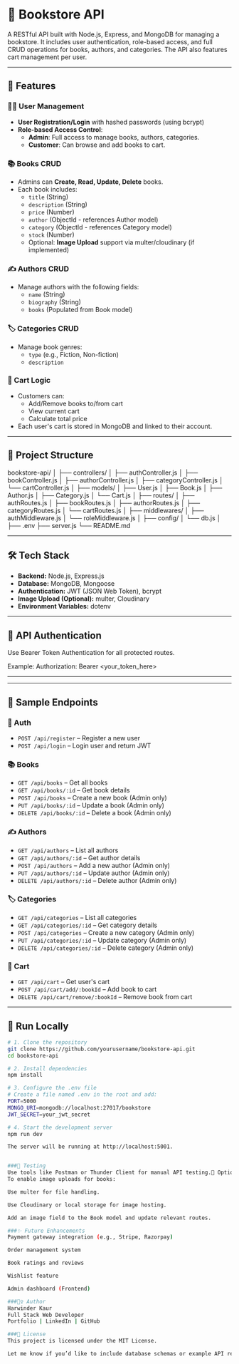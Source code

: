 # 📘 Bookstore API

A RESTful API built with Node.js, Express, and MongoDB for managing a bookstore. It includes user authentication, role-based access, and full CRUD operations for books, authors, and categories. The API also features cart management per user.

---

## 🚀 Features

### 🧑‍💼 User Management
- **User Registration/Login** with hashed passwords (using bcrypt)
- **Role-based Access Control**: 
  - **Admin**: Full access to manage books, authors, categories.
  - **Customer**: Can browse and add books to cart.

### 📚 Books CRUD
- Admins can **Create, Read, Update, Delete** books.
- Each book includes:
  - `title` (String)
  - `description` (String)
  - `price` (Number)
  - `author` (ObjectId - references Author model)
  - `category` (ObjectId - references Category model)
  - `stock` (Number)
  - Optional: **Image Upload** support via multer/cloudinary (if implemented)

### ✍️ Authors CRUD
- Manage authors with the following fields:
  - `name` (String)
  - `biography` (String)
  - `books` (Populated from Book model)

### 🏷️ Categories CRUD
- Manage book genres:
  - `type` (e.g., Fiction, Non-fiction)
  - `description`

### 🛒 Cart Logic
- Customers can:
  - Add/Remove books to/from cart
  - View current cart
  - Calculate total price
- Each user's cart is stored in MongoDB and linked to their account.

---

## 📁 Project Structure

bookstore-api/
│
├── controllers/
│ ├── authController.js
│ ├── bookController.js
│ ├── authorController.js
│ ├── categoryController.js
│ └── cartController.js
│
├── models/
│ ├── User.js
│ ├── Book.js
│ ├── Author.js
│ ├── Category.js
│ └── Cart.js
│
├── routes/
│ ├── authRoutes.js
│ ├── bookRoutes.js
│ ├── authorRoutes.js
│ ├── categoryRoutes.js
│ └── cartRoutes.js
│
├── middlewares/
│ ├── authMiddleware.js
│ └── roleMiddleware.js
│
├── config/
│ └── db.js
│
├── .env
├── server.js
└── README.md


---

## 🛠️ Tech Stack

- **Backend:** Node.js, Express.js
- **Database:** MongoDB, Mongoose
- **Authentication:** JWT (JSON Web Token), bcrypt
- **Image Upload (Optional):** multer, Cloudinary
- **Environment Variables:** dotenv

---

## 🔐 API Authentication

Use Bearer Token Authentication for all protected routes.

Example:
Authorization: Bearer <your_token_here>


---


---

## 📌 Sample Endpoints

### 🔑 Auth
- `POST /api/register` – Register a new user
- `POST /api/login` – Login user and return JWT

### 📚 Books
- `GET /api/books` – Get all books
- `GET /api/books/:id` – Get book details
- `POST /api/books` – Create a new book (Admin only)
- `PUT /api/books/:id` – Update a book (Admin only)
- `DELETE /api/books/:id` – Delete a book (Admin only)

### ✍️ Authors
- `GET /api/authors` – List all authors
- `GET /api/authors/:id` – Get author details
- `POST /api/authors` – Add a new author (Admin only)
- `PUT /api/authors/:id` – Update author (Admin only)
- `DELETE /api/authors/:id` – Delete author (Admin only)

### 🏷️ Categories
- `GET /api/categories` – List all categories
- `GET /api/categories/:id` – Get category details
- `POST /api/categories` – Create a new category (Admin only)
- `PUT /api/categories/:id` – Update category (Admin only)
- `DELETE /api/categories/:id` – Delete category (Admin only)

### 🛒 Cart
- `GET /api/cart` – Get user's cart
- `POST /api/cart/add/:bookId` – Add book to cart
- `DELETE /api/cart/remove/:bookId` – Remove book from cart

---

## 🧪 Run Locally

```bash
# 1. Clone the repository
git clone https://github.com/yourusername/bookstore-api.git
cd bookstore-api

# 2. Install dependencies
npm install

# 3. Configure the .env file
# Create a file named .env in the root and add:
PORT=5000
MONGO_URI=mongodb://localhost:27017/bookstore
JWT_SECRET=your_jwt_secret

# 4. Start the development server
npm run dev

The server will be running at http://localhost:5001.


###🧪 Testing
Use tools like Postman or Thunder Client for manual API testing.📸 Optional: Image Upload (If implemented)
To enable image uploads for books:

Use multer for file handling.

Use Cloudinary or local storage for image hosting.

Add an image field to the Book model and update relevant routes.

###✨ Future Enhancements
Payment gateway integration (e.g., Stripe, Razorpay)

Order management system

Book ratings and reviews

Wishlist feature

Admin dashboard (Frontend)

###🙋‍♀️ Author
Harwinder Kaur
Full Stack Web Developer
Portfolio | LinkedIn | GitHub

###📄 License
This project is licensed under the MIT License.

Let me know if you’d like to include database schemas or example API requests as well.








